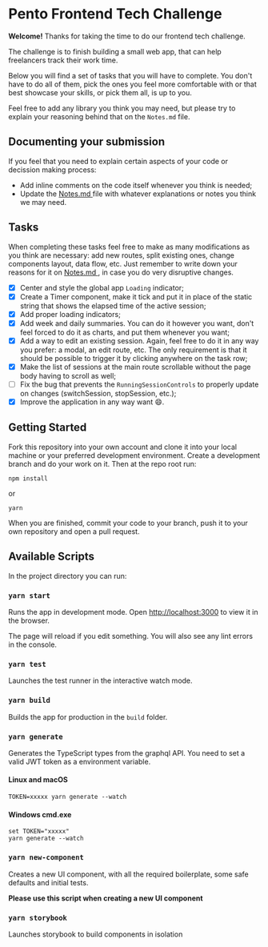 # Pento Frontend Tech Challenge

**Welcome!**
Thanks for taking the time to do our frontend tech challenge.

The challenge is to finish building a small web app, that can help freelancers track their work time.

Below you will find a set of tasks that you will have to complete. You don't have to do all of them, pick the ones you feel more comfortable with or that best showcase your skills, or pick them all, is up to you.

Feel free to add any library you think you may need, but please try to explain your reasoning behind that on the `Notes.md` file.

## Documenting your submission

If you feel that you need to explain certain aspects of your code or decission making process:

- Add inline comments on the code itself whenever you think is needed;
- Update the [ Notes.md ](./Notes.md) file with whatever explanations or notes you think we may need.

## Tasks

When completing these tasks feel free to make as many modifications as you think are necessary: add new routes, split existing ones, change components layout, data flow, etc.
Just remember to write down your reasons for it on [ Notes.md ](./Notes.md), in case you do very disruptive changes.

- [x] Center and style the global app `Loading` indicator;
- [x] Create a Timer component, make it tick and put it in place of the static string that shows the elapsed time of the active session;
- [x] Add proper loading indicators;
- [x] Add week and daily summaries. You can do it however you want, don't feel forced to do it as charts, and put them whenever you want;
- [x] Add a way to edit an existing session. Again, feel free to do it in any way you prefer: a modal, an edit route, etc. The only requirement is that it should be possible to trigger it by clicking anywhere on the task row;
- [x] Make the list of sessions at the main route scrollable without the page body having to scroll as well;
- [ ] Fix the bug that prevents the `RunningSessionControls` to properly update on changes (switchSession, stopSession, etc.);
- [x] Improve the application in any way want 😄.

## Getting Started

Fork this repository into your own account and clone it into your local machine or your preferred development environment. Create a development branch and do your work on it.
Then at the repo root run:

```
npm install
```

or

```
yarn
```

When you are finished, commit your code to your branch, push it to your own repository and open a pull request.

## Available Scripts

In the project directory you can run:

### `yarn start`

Runs the app in development mode.
Open [http://localhost:3000](http://localhost:3000) to view it in the browser.

The page will reload if you edit something.
You will also see any lint errors in the console.

### `yarn test`

Launches the test runner in the interactive watch mode.

### `yarn build`

Builds the app for production in the `build` folder.

### `yarn generate`

Generates the TypeScript types from the graphql API. You need to set a valid JWT token as a environment variable.

#### Linux and macOS

```
TOKEN=xxxxx yarn generate --watch
```

#### Windows cmd.exe

```
set TOKEN="xxxxx"
yarn generate --watch
```

### `yarn new-component`

Creates a new UI component, with all the required boilerplate, some safe defaults and initial tests.

**Please use this script when creating a new UI component**

### `yarn storybook`

Launches storybook to build components in isolation
